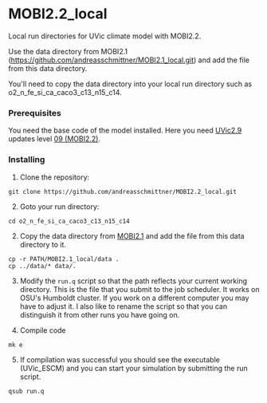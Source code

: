 # MOBI2.2_local
Local run directories for UVic climate model with MOBI2.2.

Use the data directory from MOBI2.1 (https://github.com/andreasschmittner/MOBI2.1_local.git) and add the file from this data directory.

You'll need to copy the data directory into your local run directory such as o2_n_fe_si_ca_caco3_c13_n15_c14.

### Prerequisites
You need the base code of the model installed. Here you need [UVic2.9](https://github.com/OSU-CEOAS-Schmittner/UVic2.9) updates level [09 (MOBI2.2)](https://github.com/OSU-CEOAS-Schmittner/UVic2.9/releases/tag/v2.9.09).

### Installing
1. Clone the repository:
```
git clone https://github.com/andreasschmittner/MOBI2.2_local.git
```
2. Goto your run directory:
```
cd o2_n_fe_si_ca_caco3_c13_n15_c14
```
2. Copy the data directory from [MOBI2.1](https://github.com/andreasschmittner/MOBI2.1_local.git) and add the file from this data directory to it.
```
cp -r PATH/MOBI2.1_local/data .
cp ../data/* data/.
```
3. Modify the `run.q` script so that the path reflects your current working directory. This is the file that you submit to the job scheduler. It works on OSU's Humboldt cluster. If you work on a different computer you may have to adjust it. I also like to rename the script so that you can distinguish it from other runs you have going on.

4. Compile code
```
mk e
```
5. If compilation was successful you should see the executable (UVic_ESCM) and you can start your simulation by submitting the run script.
```
qsub run.q
```

